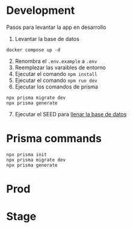 # Development
Pasos para levantar la app en desarrollo

1. Levantar la base de datos
```
docker compose up -d
```

2. Renombra el `.env.example` a `.env`
3. Reemplezar las varaibles de entorno
4. Ejecutar el comando ```npm install```
5. Ejecutar el comando ```npm run dev```
6. Ejecutar los comandos de prisma
```
npx prisma migrate dev
npx prisma generate
```
7. Ejecutar el SEED para [llenar la base de datos](localhost:3000/api/seed)

# Prisma commands
```
npx prisma init
npx prisma migrate dev
npx prisma generate
```

# Prod

# Stage